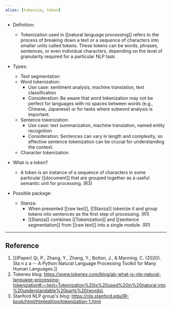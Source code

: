 ```yaml
---
alias: [tokenize, token]
---
```


- Definition:
	- Tokenization used in [[natural language processing]] refers to the process of breaking down a text or a sequence of characters into smaller units called tokens. These tokens can be words, phrases, sentences, or even individual characters, depending on the level of granularity required for a particular NLP task.
- Types:
	- Text segmentation
	- Word tokenization:
		- Use case: sentiment analysis, machine translation, text classification
		- Consideration: Be aware that word tokenization may not be perfect for languages with no spaces between words (e.g., Chinese, Japanese) or for tasks where subword analysis is important.
	- Sentence tokenization:
		- Use case: text summarization, machine translation, named entity recognition
		- Consideration: Sentences can vary in length and complexity, so effective sentence tokenization can be crucial for understanding the context.
	- Character tokenization

- What is a token?
	- A token is an instance of a sequence of characters in some particular [[document]] that are grouped together as a useful semantic unit for processing. (R3)

- Possible package:
	- Stanza:
		- When presented [[raw text]], [[Stanza]] tokenize it and group tokens into sentences as the first step of processing. (R1)
		- [[Stanza]] combines [[Tokenization]] and [[sentence segmentation]] from [[raw text]] into a single module. (R1)


---
## Reference
1. [[(Paper) Qi, P., Zhang, Y., Zhang, Y., Bolton, J., & Manning, C. (2020). Sta n z a -- A Python Natural Language Processing Toolkit for Many Human Languages.]]
2. Tokenex blog: https://www.tokenex.com/blog/ab-what-is-nlp-natural-language-processing-tokenization#:~:text=Tokenization%20is%20used%20in%20natural,into%20understandable%20parts%20(words).
3. Stanford NLP group's blog: https://nlp.stanford.edu/IR-book/html/htmledition/tokenization-1.html